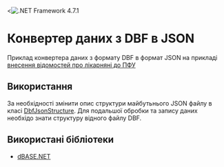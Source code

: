<![.NET Framework 4.7.1](https://img.shields.io/badge/.NET%20Framework-4.7-green)

# Конвертер даних з DBF в JSON
Приклад конвертера даних з формату DBF в формат JSON на прикладі [внесення відомостей про лікарняні до ПФУ](https://www.pfu.gov.ua/2155675-yak-zavantazhyty-informatsiyu-pro-likarnyani-sformovani-v-programnomu-zabezpechenni-vedennya-buhgalterskogo-obliku-strahuvalnyka-u-zayavu-rozrahunok-na-vebportali-pensijnogo-fondu-ukrayiny "Натисніть щоб відкрити посилання")

## Використання
За необхідності змінити опис структури майбутьнього JSON файлу в класі [DbfJsonStructure](DbfToJson/DbfToJson/DbfToJson/DbfJsonStructure.cs "Натисніть щоб переглянути код"). Для подальшої обробки та запису даних необхідо знати структуру відного файлу DBF.

## Використані бібліотеки
* [dBASE.NET](https://github.com/henck/dBASE.NET "Натисніть щоб відкрити репозиторій бібліотеки")